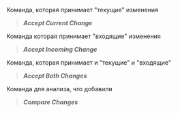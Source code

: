 Команда, которая принимает "текущие" изменения 
> ***Accept Current Change***

Команда которая принимает "входящие" изменения
>***Accept Incoming Change***

Команда, которая принимает и "текущие" и "входящие"
>***Accept Both Changes***

Команда для анализа, что добавили
>***Compare Changes***